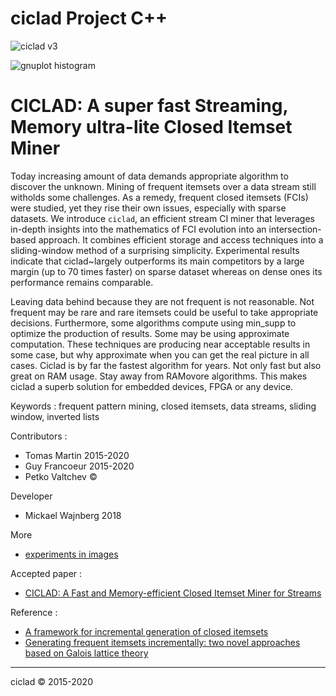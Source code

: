 # ciclad Project C++

![ciclad v3](https://github.com/guyfrancoeur/ciclad/workflows/ciclad%20v3/badge.svg)

![gnuplot histogram](https://github.com/guyfrancoeur/ciclad/workflows/gnuplot%20histogram/badge.svg)

# CICLAD: A super fast Streaming, Memory ultra-lite Closed Itemset Miner

Today increasing amount of data demands appropriate algorithm to discover the unknown. Mining of frequent itemsets over a data stream still witholds some challenges. As a remedy, frequent closed itemsets (FCIs) were studied, yet they rise their own issues, especially with sparse datasets. We introduce `ciclad`, an efficient stream CI miner that leverages in-depth insights into the mathematics of FCI evolution into an intersection-based approach. It combines efficient storage and access techniques into a sliding-window method of a surprising simplicity. Experimental results indicate that ciclad~largely outperforms its main competitors by a large margin (up to 70 times faster) on sparse dataset whereas on dense ones its performance remains comparable.

Leaving data behind because they are not frequent is not reasonable. Not frequent may be rare and rare itemsets could be useful to take appropriate decisions.  Furthermore, some algorithms compute using min_supp to optimize the production of results.  Some may be using approximate computation.  These techniques are producing near acceptable results in some case, but why approximate when you can get the real picture in all cases.  Ciclad is by far the fastest algorithm for years.  Not only fast but also great on RAM usage.  Stay away from RAMovore algorithms.  This makes ciclad a superb solution for embedded devices, FPGA or any device.  

Keywords : frequent pattern mining, closed itemsets, data streams, sliding window, inverted lists

Contributors :
 - Tomas Martin 2015-2020
 - Guy Francoeur 2015-2020
 - Petko Valtchev :copyright:

Developer
 - Mickael Wajnberg 2018

More 
 + [experiments in images](./image/README.md)

Accepted paper :
+ [CICLAD: A Fast and Memory-efficient Closed Itemset Miner for Streams](https://www.kdd.org/kdd2020/accepted-papers#:~:text=CICLAD)

Reference :
+ [A framework for incremental generation of closed itemsets](https://www.sciencedirect.com/science/article/pii/S0166218X07003472)
+ [Generating frequent itemsets incrementally: two novel approaches based on Galois lattice theory](https://www.tandfonline.com/doi/abs/10.1080/09528130210164198)

---
ciclad :copyright: 2015-2020
